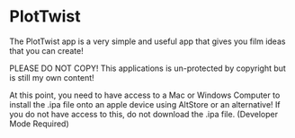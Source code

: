# PlotTwist
The PlotTwist app is a very simple and useful app that gives you film ideas that you can create!

PLEASE DO NOT COPY!
This applications is un-protected by copyright but is still my own content!

At this point, you need to have access to a Mac or Windows Computer to install the .ipa file onto an apple device using AltStore or an alternative! If you do not have access to this, do not download the .ipa file. (Developer Mode Required)
